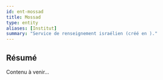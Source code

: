 ```yaml
---
id: ent-mossad
title: Mossad
type: entity
aliases: [Institut]
summary: "Service de renseignement israélien (créé en )."
---
```


## Résumé
Contenu à venir…
